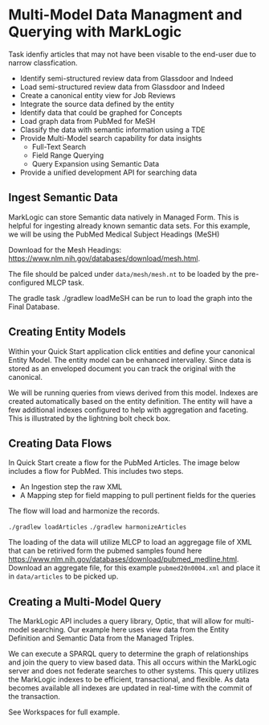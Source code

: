 # Multi-Model Data Managment and Querying with MarkLogic

Task idenfiy articles that may not have been visable to the end-user due to narrow classfication.

* Identify semi-structured review data from Glassdoor and Indeed
* Load semi-structured review data from Glassdoor and Indeed
* Create a canonical entity view for Job Reviews
* Integrate the source data defined by the entity
* Identify data that could be graphed for Concepts
* Load graph data from PubMed for MeSH
* Classify the data with semantic information using a TDE
* Provide Multi-Model search capability for data insights
    * Full-Text Search
    * Field Range Querying
    * Query Expansion using Semantic Data
* Provide a unified development API for searching data

## Ingest Semantic Data

MarkLogic can store Semantic data natively in Managed Form. This is helpful for ingesting already known semantic data sets. For this example, we will be using the PubMed Medical Subject Headings (MeSH)

Download for the Mesh Headings: <https://www.nlm.nih.gov/databases/download/mesh.html>.

The file should be palced under `data/mesh/mesh.nt` to be loaded by the pre-configured MLCP task.

The gradle task ./gradlew loadMeSH can be run to load the graph into the Final Database.

## Creating Entity Models

Within your Quick Start application click entities and define your canonical Entity Model. The entity model can be enhanced intervalley. Since data is stored as an enveloped document you can track the original with the canonical.

We will be running queries from views derived from this model. Indexes are created automatically based on the entity definition. The entity will have a few additional indexes configured to help with aggregation and faceting. This is illustrated by the lightning bolt check box.

## Creating Data Flows

In Quick Start create a flow for the PubMed Articles. The image below includes a flow for PubMed. This includes two steps.

* An Ingestion step the raw XML
* A Mapping step for field mapping to pull pertinent fields for the queries

The flow will load and harmonize the records.

`./gradlew loadArticles`
`./gradlew harmonizeArticles`

The loading of the data will utilize MLCP to load an aggregage file of XML that can be retirived form the pubmed samples found here <https://www.nlm.nih.gov/databases/download/pubmed_medline.html>. Download an aggregate file, for this example `pubmed20n0004.xml` and place it in `data/articles` to be picked up.

## Creating a Multi-Model Query

The MarkLogic API includes a query library, Optic, that will allow for multi-model searching. Our example here uses view data from the Entity Definition and Semantic Data from the Managed Triples.

We can execute a SPARQL query to determine the graph of relationships and join the query to view based data. This all occurs within the MarkLogic server and does not federate searches to other systems. This query utilizes the MarkLogic indexes to be efficient, transactional, and flexible. As data becomes available all indexes are updated in real-time with the commit of the transaction.

See Workspaces for full example.
